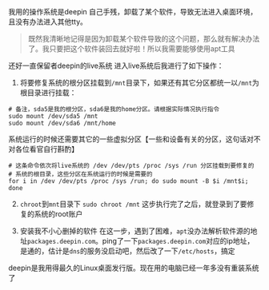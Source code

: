 我用的操作系统是deepin
自己手残，卸载了某个软件，导致无法进入桌面环境，且没有办法进入其他tty。

> 既然我清晰地记得是因为卸载某个软件导致的这个问题，那么就有解决办法了。我只要把这个软件装回去就好啦！所以我需要能够使用apt工具

还好一直保留者deepin的live系统
进入live系统后我进行了如下操作：

1. 将要修复系统的根分区挂载到`/mnt`目录下，如果还有其它分区都统一以`/mnt`为根目录进行挂载：
```shell
# 备注，sda5是我的根分区，sda6是我的home分区。请根据实际情况执行指令
sudo mount /dev/sda5 /mnt
sudo mount /dev/sda6 /mnt/home 
```

系统运行的时候还需要其它的一些虚拟分区【一些和设备有关的分区，这句话对不对各位看官自行斟酌】
``` shell
# 这条命令依次将live系统的 /dev /dev/pts /proc /sys /run 分区挂载到要修复的
# 系统的根目录，这些分区在系统运行的时候是需要的
for i in /dev /dev/pts /proc /sys /run; do sudo mount -B $i /mnt$i; done
```

2. `chroot`到`mnt`目录下
`sudo chroot /mnt`
这步执行完了之后，就登录到了要修复的系统的root账户

3. 安装我不小心删掉的软件
在这一步，遇到了困难，`apt`没办法解析软件源的地址`packages.deepin.com`。ping了一下`packages.deepin.com`对应的ip地址，是通的，估计是`dns`的服务没启动吧，然后改了一下`/etc/hosts`，搞定

deepin是我用得最久的Linux桌面发行版。现在用的电脑已经一年多没有重装系统了
